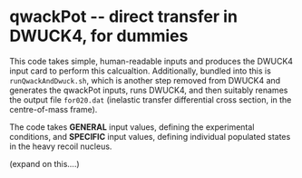 # qwackPot -- direct transfer in DWUCK4, for dummies 

This code takes simple, human-readable inputs and produces the DWUCK4 input card to perform this calcualtion. Additionally, bundled into this is `runQwackAndDwuck.sh`, which is another step removed from DWUCK4 and generates the qwackPot inputs, runs DWUCK4, and then suitably renames the output file `for020.dat` (inelastic transfer differential cross section, in the centre-of-mass frame). 

The code takes **GENERAL** input values, defining the experimental conditions, and **SPECIFIC** input values, defining individual populated states in the heavy recoil nucleus.



(expand on this....)
